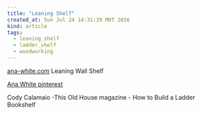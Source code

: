 ```yaml
---
title: "Leaning Shelf"
created_at: Sun Jul 24 14:31:39 MDT 2016
kind: article
tags:
  - leaning_shelf
  - ladder_shelf
  - woodworking
---
```


<a href="http://www.ana-white.com/2010/07/plans/leaning-wall-shelf" target="_blank">ana-white.com</a>
Leaning Wall Shelf

<a href="https://www.pinterest.com/pin/40250990396780479/" target="_blank">Ana White pinterest</a>

<a href="http://www.thisoldhouse.com/toh/how-to/intro/0,,20626659,00.html" target="_blank"></a>
Cody Calamaio -This Old House magazine - How to Build a Ladder Bookshelf



<!--
html boilerplate
<a href="" target="_blank"></a>
<a name=""></a>
<img src="" width="400px">
<ul>
  <li></li>
</ul>
<pre>
</pre>
<pre><code>
</code></pre>
-->
